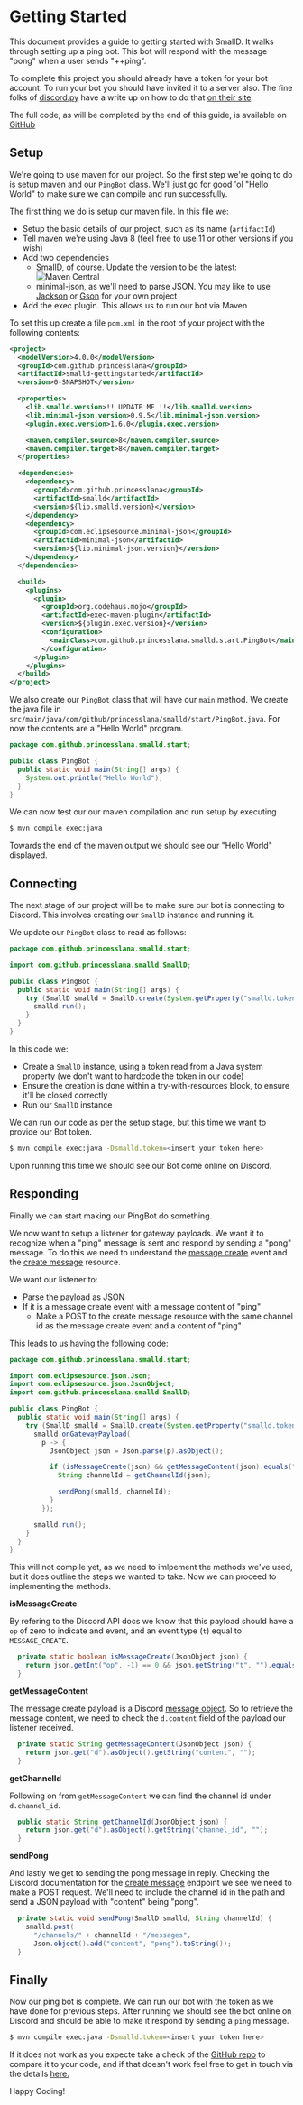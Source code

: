 # Getting Started

This document provides a guide to getting started with SmallD.
It walks through setting up a ping bot.
This bot will respond with the message "pong" when a user sends "++ping".

To complete this project you should already have a token for your bot account.
To run your bot you should have invited it to a server also.
The fine folks of [discord.py](https://discordpy.readthedocs.io/) have a write up on how to do that [on their site](https://discordpy.readthedocs.io/en/latest/discord.html)

The full code, as will be completed by the end of this guide, is available on [GitHub](https://github.com/princesslana/smalld-gettingstarted/tree/master/java)


## Setup

We're going to use maven for our project.
So the first step we're going to do is setup maven and our `PingBot` class.
We'll just go for good 'ol "Hello World" to make sure we can compile and run successfully.

The first thing we do is setup our maven file.
In this file we:

* Setup the basic details of our project, such as its name (`artifactId`)
* Tell maven we're using Java 8 (feel free to use 11 or other versions if you wish)
* Add two dependencies
    * SmallD, of course. Update the version to be the latest: ![Maven Central](https://img.shields.io/maven-central/v/com.github.princesslana/smalld.svg)
    * minimal-json, as we'll need to parse JSON. You may like to use
    [Jackson](https://github.com/FasterXML/jackson) or
    [Gson](https://github.com/google/gson) for your own project
* Add the exec plugin. This allows us to run our bot via Maven

To set this up create a file `pom.xml` in the root of your project with the following contents:
```xml
<project>
  <modelVersion>4.0.0</modelVersion>
  <groupId>com.github.princesslana</groupId>
  <artifactId>smalld-gettingstarted</artifactId>
  <version>0-SNAPSHOT</version>

  <properties>
    <lib.smalld.version>!! UPDATE ME !!</lib.smalld.version>
    <lib.minimal-json.version>0.9.5</lib.minimal-json.version>
    <plugin.exec.version>1.6.0</plugin.exec.version>

    <maven.compiler.source>8</maven.compiler.source>
    <maven.compiler.target>8</maven.compiler.target>
  </properties>

  <dependencies>
    <dependency>
      <groupId>com.github.princesslana</groupId>
      <artifactId>smalld</artifactId>
      <version>${lib.smalld.version}</version>
    </dependency>
    <dependency>
      <groupId>com.eclipsesource.minimal-json</groupId>
      <artifactId>minimal-json</artifactId>
      <version>${lib.minimal-json.version}</version>
    </dependency>
  </dependencies>

  <build>
    <plugins>
      <plugin>
        <groupId>org.codehaus.mojo</groupId>
        <artifactId>exec-maven-plugin</artifactId>
        <version>${plugin.exec.version}</version>
        <configuration>
          <mainClass>com.github.princesslana.smalld.start.PingBot</mainClass>
        </configuration>
      </plugin>
    </plugins>
  </build>
</project>
```

We also create our `PingBot` class that will have our `main` method.
We create the java file in `src/main/java/com/github/princesslana/smalld/start/PingBot.java`.
For now the contents are a "Hello World" program.

```java
package com.github.princesslana.smalld.start;

public class PingBot {
  public static void main(String[] args) {
    System.out.println("Hello World");
  }
}
```

We can now test our our maven compilation and run setup by executing
```bash
$ mvn compile exec:java
```

Towards the end of the maven output we should see our "Hello World" displayed.

## Connecting

The next stage of our project will be to make sure our bot is connecting to Discord.
This involves creating our `SmallD` instance and running it.

We update our `PingBot` class to read as follows:
```java
package com.github.princesslana.smalld.start;

import com.github.princesslana.smalld.SmallD;

public class PingBot {
  public static void main(String[] args) {
    try (SmallD smalld = SmallD.create(System.getProperty("smalld.token"))) {
      smalld.run();
    }
  }
}

```

In this code we:
* Create a `SmallD` instance, using a token read from a Java system property (we don't want to hardcode the token in our code)
* Ensure the creation is done within a try-with-resources block, to ensure it'll be closed correctly
* Run our `SmallD` instance

We can run our code as per the setup stage, but this time we want to provide our Bot token.
```bash
$ mvn compile exec:java -Dsmalld.token=<insert your token here>
```

Upon running this time we should see our Bot come online on Discord.

## Responding

Finally we can start making our PingBot do something.

We now want to setup a listener for gateway payloads.
We want it to recognize when a "ping" message is sent and respond by sending a "pong" message.
To do this we need to understand the [message create](https://discord.com/developers/docs/topics/gateway#message-create) event and the [create message](https://discord.com/developers/docs/resources/channel#create-message) resource.

We want our listener to:
* Parse the payload as JSON
* If it is a message create event with a message content of "ping"
  * Make a POST to the create message resource with the same channel id as the message create event and a content of "ping"

This leads to us having the following code:
```java
package com.github.princesslana.smalld.start;

import com.eclipsesource.json.Json;
import com.eclipsesource.json.JsonObject;
import com.github.princesslana.smalld.SmallD;

public class PingBot {
  public static void main(String[] args) {
    try (SmallD smalld = SmallD.create(System.getProperty("smalld.token"))) {
      smalld.onGatewayPayload(
        p -> {
          JsonObject json = Json.parse(p).asObject();

          if (isMessageCreate(json) && getMessageContent(json).equals("++ping")) {
            String channelId = getChannelId(json);

            sendPong(smalld, channelId);
          }
        });

      smalld.run();
    }
  }
}
```

This will not compile yet, as we need to imlpement the methods we've used, but it does
outline the steps we wanted to take. Now we can proceed to implementing the methods.

**isMessageCreate**

By refering to the Discord API docs we know that this payload should have a `op` of zero to indicate and event, and an event type (`t`) equal to `MESSAGE_CREATE`.

```java
  private static boolean isMessageCreate(JsonObject json) {
    return json.getInt("op", -1) == 0 && json.getString("t", "").equals("MESSAGE_CREATE");
  }
```

**getMessageContent**

The message create payload is a Discord [message object](https://discord.com/developers/docs/resources/channel#message-object).
So to retrieve the message content, we need to check the `d.content` field of the payload our listener received.

```java
  private static String getMessageContent(JsonObject json) {
    return json.get("d").asObject().getString("content", "");
  }
```

**getChannelId**

Following on from `getMessageContent` we can find the channel id under `d.channel_id`.

```java
  public static String getChannelId(JsonObject json) {
    return json.get("d").asObject().getString("channel_id", "");
  }
```

**sendPong**

And lastly we get to sending the pong message in reply.
Checking the Discord documentation for the [create message](https://discord.com/developers/docs/resources/channel#create-message) endpoint we see we need to make a POST request.
We'll need to include the channel id in the path and send a JSON payload with "content" being "pong".

```java
  private static void sendPong(SmallD smalld, String channelId) {
    smalld.post(
      "/channels/" + channelId + "/messages",
      Json.object().add("content", "pong").toString());
  }
```

## Finally

Now our ping bot is complete.
We can run our bot with the token as we have done for previous steps.
After running we should see the bot online on Discord and should be 
able to make it respond by sending a `ping` message.

```bash
$ mvn compile exec:java -Dsmalld.token=<insert your token here>
```

If it does not work as you expecte take a check of the [GitHub repo](https://github.com/princesslana/smalld-gettingstarted/tree/master/java) to compare it to your code, and if that doesn't work feel free to get in touch via the details [here.](https://github.com/princesslana/smalld/blob/master/CONTRIBUTING.md)

Happy Coding!

